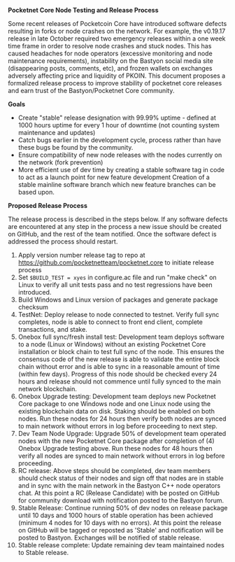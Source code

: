 **Pocketnet Core Node Testing and Release Process**

Some recent releases of Pocketcoin Core have introduced software defects resulting in forks or node crashes on the network.  For example, the v0.19.17 release in late October required two emergency releases within a one week time frame in order to resolve node crashes and stuck nodes.  This has caused headaches for node operators (excessive monitoring and node maintenance requirements), instability on the Bastyon social media site (disappearing posts, comments, etc), and frozen wallets on exchanges adversely affecting price and liquidity of PKOIN.
  This document proposes a formalized release process to improve stability of pocketnet core releases and earn trust of the Bastyon/Pocketnet Core community. 
  
**Goals**

- Create "stable" release designation with 99.99% uptime - defined at 1000 hours uptime for every 1 hour of downtime (not counting system maintenance and updates) 
- Catch bugs earlier in the development cycle, process rather than have these bugs be found by the community.
- Ensure compatibility of new node releases with the nodes currently on the network (fork prevention)
- More efficient use of dev time by creating a stable software tag in code to act as a launch point for new feature development
Creation of a stable mainline software branch which new feature branches can be based upon.


**Proposed Release Process**

The release process is described in the steps below.  If any software defects are encountered at any step in the process a new issue should be created on GitHub, and the rest of the team notified.  Once the software defect is addressed the process should restart.

1. Apply version number release tag to repo at https://github.com/pocketnetteam/pocketnet.core to initiate release process
1. Set ```$BUILD_TEST = xyes``` in configure.ac file and run "make check" on Linux to verify all unit tests pass and no test regressions have been introduced.  
1. Build Windows and Linux version of packages and generate package checksum
1. TestNet: Deploy release to node connected to testnet.  Verify full sync completes, node is able to connect to front end client, complete transactions, and stake.
1. Onebox full sync/fresh install test:  Development team deploys software to a node (Linux or Windows) without an existing Pocketnet Core installation or block chain to test full sync of the node.  This ensures the consensus code of the new release is able to validate the entire block chain without error and is able to sync in a reasonable amount of time (within few days).  Progress of this node should be checked every 24 hours and release should not commence until fully synced to the main network blockchain.
1. Onebox Upgrade testing: Development team deploys new Pocketnet Core package to one Windows node and one Linux node using the existing blockchain data on disk.  Staking should be enabled on both nodes.  Run these nodes for 24 hours then verify both nodes are synced to main network without errors in log before proceeding to next step.
1. Dev Team Node Upgrade: Upgrade 50% of development team operated nodes with the new Pocketnet Core package after completion of (4) Onebox Upgrade testing above.  Run these nodes for 48 hours then verify all nodes are synced to main network without errors in log before proceeding.
1.  RC release: Above steps should be completed, dev team members should check status of their nodes and sign off that nodes are in stable and in sync with the main network in the Bastyon C++ node operators chat.  At this point a RC (Release Candidate) with be posted on GitHub for community download with notification posted to the Bastyon forum.
1.  Stable Release: Continue running 50% of dev nodes on release package until 10 days and 1000 hours of stable operation has been achieved (minimum 4 nodes for 10 days with no errors).  At this point the release on GitHub will be tagged or reposted as 'Stable' and notification will be posted to Bastyon.  Exchanges will be notified of stable release. 
1. Stable release complete: Update remaining dev team maintained nodes to Stable release.  
